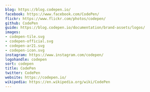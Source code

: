 ```yaml
---
blog: https://blog.codepen.io/
facebook: https://www.facebook.com/CodePen/
flickr: https://www.flickr.com/photos/codepen/
github: CodePen
guide: https://blog.codepen.io/documentation/brand-assets/logos/
images:
- codepen-tile.svg
- codepen-official.svg
- codepen-ar21.svg
- codepen-icon.svg
instagram: https://www.instagram.com/codepen/
logohandle: codepen
sort: codepen
title: CodePen
twitter: CodePen
website: https://codepen.io/
wikipedia: https://en.wikipedia.org/wiki/CodePen
---
```

